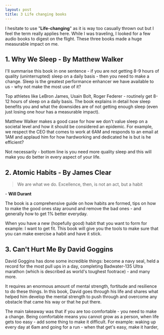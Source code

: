 ```yaml
---
layout: post
title: 3 Life changing books
---
```

I hesitate to use "**Life-changing**" as it is way too casually thrown out but I feel the term really applies here. While I was traveling, I looked for a few audio books to digest on the flight. These three books made a huge measurable impact on me.

## 1. Why We Sleep - By Matthew Walker

I'll summarise this book in one sentence - if you are not getting 8-9 hours of quality (uninterrupted) sleep on a daily basis - then you need to make a change. Sleep is the greatest performance enhancer we have available to us - why not make the most use of it? 

Top athletes like LeBron James, Usain Bolt, Roger Federer - routinely get 8-12 hours of sleep on a daily basis. The book explains in detail how sleep benefits you and what the downsides are of not getting enough sleep (even just losing one hour has a measurable impact).

 Matthew Walker makes a good case for how we don't value sleep on a societal level and how it should be considered an epidemic. For example, we respect the CEO that comes to work at 6AM and responds to an email at 1AM and applaud him for how hardworking and dedicated he is but is he efficient? 

Not necessarily - bottom line is you need more quality sleep and this will make you do better in every aspect of your life.

## 2. Atomic Habits - By James Clear

> We are what we do.  Excellence, then, is not an act, but a habit

\- **Will Durant**

The book is a comprehensive guide on how habits are formed, tips on how to make the good ones stay around and remove the bad ones - and generally how to get 1% better everyday.

When you have a new (hopefully good) habit that you want to form for example: I want to get fit. This book will give you the tools to make sure that you can make exercise a habit and have it stick.

## 3. Can't Hurt Me By David Goggins

David Goggins has done some incredible things: become a navy seal, held a record for the most pull ups in a day, completing Badwater-135 Ultra marathon (which is described as world's toughest footrace) - and many more. 

It requires an enormous amount of mental strength, fortitude and resilience  to do these things. In this book, David goes through his life and shares what helped him develop the mental strength to push through and overcome any obstacle that came his way or that he put there. 

The main takeaway was that if you are too comfortable - you need to make a change. Being comfortable means you cannot grow as a person, when life gets too easy - add some thing to make it difficult. For example: waking up every day at 6am and going for a run - when that get's easy, make it harder,

